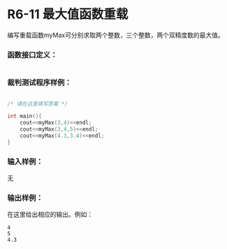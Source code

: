 # R6-11 最大值函数重载

编写重载函数myMax可分别求取两个整数，三个整数，两个双精度数的最大值。

### 函数接口定义：
```c++

```

### 裁判测试程序样例：
```c++

/* 请在这里填写答案 */

int main(){
	cout<<myMax(3,4)<<endl;
	cout<<myMax(3,4,5)<<endl;
	cout<<myMax(4.3,3.4)<<endl;
}

```

### 输入样例：


无

### 输出样例：

在这里给出相应的输出。例如：

```out
4
5
4.3

```
